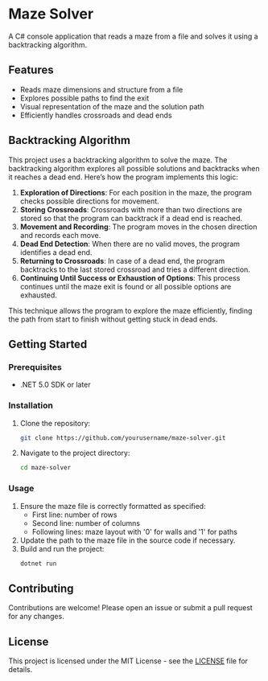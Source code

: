 # Maze Solver

A C# console application that reads a maze from a file and solves it using a backtracking algorithm.

## Features

- Reads maze dimensions and structure from a file
- Explores possible paths to find the exit
- Visual representation of the maze and the solution path
- Efficiently handles crossroads and dead ends

## Backtracking Algorithm

This project uses a backtracking algorithm to solve the maze. The backtracking algorithm explores all possible solutions and backtracks when it reaches a dead end. Here’s how the program implements this logic:

1. **Exploration of Directions**: For each position in the maze, the program checks possible directions for movement.
2. **Storing Crossroads**: Crossroads with more than two directions are stored so that the program can backtrack if a dead end is reached.
3. **Movement and Recording**: The program moves in the chosen direction and records each move.
4. **Dead End Detection**: When there are no valid moves, the program identifies a dead end.
5. **Returning to Crossroads**: In case of a dead end, the program backtracks to the last stored crossroad and tries a different direction.
6. **Continuing Until Success or Exhaustion of Options**: This process continues until the maze exit is found or all possible options are exhausted.

This technique allows the program to explore the maze efficiently, finding the path from start to finish without getting stuck in dead ends.

## Getting Started

### Prerequisites

- .NET 5.0 SDK or later

### Installation

1. Clone the repository:
    ```sh
    git clone https://github.com/yourusername/maze-solver.git
    ```
2. Navigate to the project directory:
    ```sh
    cd maze-solver
    ```

### Usage

1. Ensure the maze file is correctly formatted as specified:
    - First line: number of rows
    - Second line: number of columns
    - Following lines: maze layout with '0' for walls and '1' for paths
2. Update the path to the maze file in the source code if necessary.
3. Build and run the project:
    ```sh
    dotnet run
    ```

## Contributing

Contributions are welcome! Please open an issue or submit a pull request for any changes.

## License

This project is licensed under the MIT License - see the [LICENSE](LICENSE) file for details.
